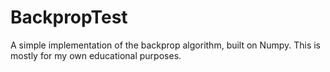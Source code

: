 # BackpropTest

A simple implementation of the backprop algorithm, built on Numpy. This is mostly for my own educational purposes.
